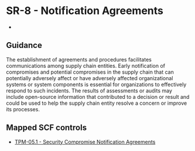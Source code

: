 # SR-8 - Notification Agreements
- 
## Guidance
The establishment of agreements and procedures facilitates communications among supply chain entities. Early notification of compromises and potential compromises in the supply chain that can potentially adversely affect or have adversely affected organizational systems or system components is essential for organizations to effectively respond to such incidents. The results of assessments or audits may include open-source information that contributed to a decision or result and could be used to help the supply chain entity resolve a concern or improve its processes.
## Mapped SCF controls
- [TPM-05.1 - Security Compromise Notification Agreements](../scf/tpm-051-securitycompromisenotificationagreements.md)